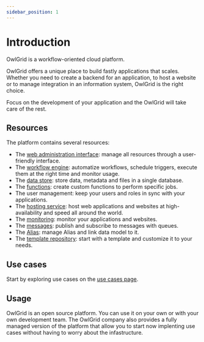 ```yaml
---
sidebar_position: 1
---
```


# Introduction

OwlGrid is a workflow-oriented cloud platform.

OwlGrid offers a unique place to build fastly applications that scales. Whether you need to create a backend for an application, to host a website or to manage integration in an information system, OwlGrid is the right choice.

Focus on the development of your application and the OwlGrid will take care of the rest.

## Resources

The platform contains several resources:
- The [web administration interface](/docs/administrate): manage all resources through a user-friendly interface.
- The [workflow engine](/docs/workflows): automatize workflows, schedule triggers, execute them at the right time and monitor usage.
- The [data store](/docs/database): store data, metadata and files in a single database.
- The [functions](/docs/functions): create custom functions to perform specific jobs.
- The user management: keep your users and roles in sync with your applications.
- The [hosting service](/docs/hosting): host web applications and websites at high-availability and speed all around the world.
- The [monitoring](/docs/monitor): monitor your applications and websites.
- The [messages](/docs/messages): publish and subscribe to messages with queues.
- The [Alias](/docs/alias): manage Alias and link data model to it.
- The [template repository](/docs/resources/templates): start with a template and customize it to your needs.

## Use cases

Start by exploring use cases on the [use cases page](/docs/use-cases).

## Usage

OwlGrid is an open source platform. You can use it on your own or with your own development team. The OwlGrid company also provides a fully managed version of the platform that allow you to start now implenting use cases without having to worry about the infastructure.